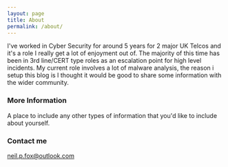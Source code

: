 ```yaml
---
layout: page
title: About
permalink: /about/
---
```

I've worked in Cyber Security for around 5 years for 2 major UK Telcos and it's a role I really get a lot of enjoyment out of.
The majority of this time has been in 3rd line/CERT type roles as an escalation point for high level incidents.
My current role involves a lot of malware analysis, the reason i setup this blog is I thought it would be good to share some information
with the wider community. 

### More Information

A place to include any other types of information that you'd like to include about yourself.

### Contact me

[neil.p.fox@outlook.com](mailto:neil.p.fox@outlook.com)
